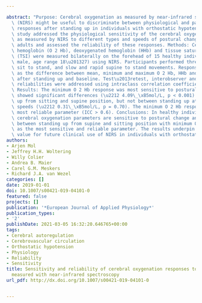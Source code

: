 ---
abstract: "Purpose: Cerebral oxygenation as measured by near-infrared spectroscopy\
  \ (NIRS) might be useful to discriminate between physiological and pathological\
  \ responses after standing up in individuals with orthostatic hypotension. This\
  \ study addressed the physiological sensitivity of the cerebral oxygenation responses\
  \ as measured by NIRS to different types and speeds of postural changes in healthy\
  \ adults and assessed the reliability of these responses. Methods: Cerebral oxygenated\
  \ hemoglobin (O 2 Hb), deoxygenated hemoglobin (HHb) and tissue saturation index\
  \ (TSI) were measured bilaterally on the forehead of 15 healthy individuals (12\
  \ male, age range 18\u201327) using NIRS. Participants performed three repeats of\
  \ sit to stand, and slow and rapid supine to stand movements. Responses were defined\
  \ as the difference between mean, minimum and maximum O 2 Hb, HHb and TSI values\
  \ after standing up and baseline. Test\u2013retest, interobserver and intersensor\
  \ reliabilities were addressed using intraclass correlation coefficients (ICCs).\
  \ Results: The minimum O 2 Hb response was most sensitive to postural changes and\
  \ showed significant differences (\u2212 4.09\_\xB5mol/L, p < 0.001) between standing\
  \ up from sitting and supine position, but not between standing up at different\
  \ speeds (\u2212 0.31\_\xB5mol/L, p = 0.70). The minimum O 2 Hb response was the\
  \ most reliable parameter (ICC > 0.6). Conclusions: In healthy individuals, NIRS-based\
  \ cerebral oxygenation parameters are sensitive to postural change and discriminate\
  \ between standing up from supine and sitting position with minimum O 2 Hb response\
  \ as the most sensitive and reliable parameter. The results underpin the potential\
  \ value for future clinical use of NIRS in individuals with orthostatic hypotension."
authors:
- Arjen Mol
- Jeffrey H.H. Woltering
- Willy Colier
- Andrea B. Maier
- Carel G.M. Meskers
- Richard J.A. van Wezel
categories: []
date: 2019-01-01
doi: 10.1007/s00421-019-04101-0
featured: false
projects: []
publication: '*European Journal of Applied Physiology*'
publication_types:
- '2'
publishDate: 2021-03-05 16:32:20.646765+00:00
tags:
- Cerebral autoregulation
- Cerebrovascular circulation
- Orthostatic hypotension
- Physiology
- Reliability
- Sensitivity
title: Sensitivity and reliability of cerebral oxygenation responses to postural changes
  measured with near-infrared spectroscopy
url_pdf: http://dx.doi.org/10.1007/s00421-019-04101-0

---
